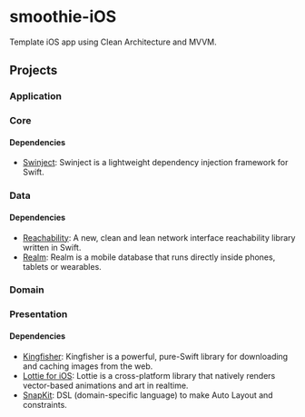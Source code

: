# smoothie-iOS
Template iOS app using Clean Architecture and MVVM.

## Projects
### Application
### Core
#### Dependencies
- [Swinject](https://github.com/Swinject/Swinject): Swinject is a lightweight dependency injection framework for Swift.
### Data
#### Dependencies
 - [Reachability](https://github.com/Alecrim/Reachability): A new, clean and lean network interface reachability library written in Swift.
 - [Realm](https://github.com/realm/realm-swift): Realm is a mobile database that runs directly inside phones, tablets or wearables.
### Domain
### Presentation
#### Dependencies
- [Kingfisher](https://github.com/onevcat/Kingfisher): Kingfisher is a powerful, pure-Swift library for downloading and caching images from the web.
- [Lottie for iOS](https://github.com/airbnb/lottie-ios): Lottie is a cross-platform library that natively renders vector-based animations and art in realtime.
- [SnapKit](https://github.com/SnapKit/SnapKit): DSL (domain-specific language) to make Auto Layout and constraints.
